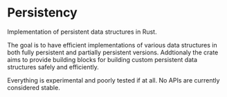 # Persistency

Implementation of persistent data structures in Rust.

The goal is to have efficient implementations of various data structures in both fully persistent and partially persistent versions. Addtionaly the crate aims to provide building blocks for building custom persistent data structures safely and efficiently.

Everything is experimental and poorly tested if at all. No APIs are currently considered stable.
